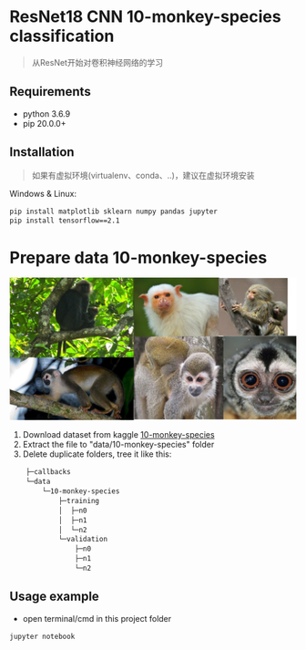 # ResNet18 CNN 10-monkey-species classification
> 从ResNet开始对卷积神经网络的学习

## Requirements
* python 3.6.9
* pip 20.0.0+

## Installation
> 如果有虚拟环境(virtualenv、conda、..)，建议在虚拟环境安装

Windows & Linux:

```sh
pip install matplotlib sklearn numpy pandas jupyter
pip install tensorflow==2.1
```

# Prepare data 10-monkey-species
![](./monkeys.jpg)
1. Download dataset from kaggle [10-monkey-species](https://www.kaggle.com/slothkong/10-monkey-species)
2. Extract the file to "data/10-monkey-species" folder
3. Delete duplicate folders, tree it like this:
```sh
    ├─callbacks
    └─data
        └─10-monkey-species
            ├─training
            │  ├─n0
            │  ├─n1
            │  └─n2
            └─validation
                ├─n0
                ├─n1
                └─n2
```

## Usage example

* open terminal/cmd in this project folder
```sh
jupyter notebook

```

